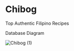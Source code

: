# Chibog
Top Authentic Filipino Recipes

Database Diagram

![Chibog (1)](https://user-images.githubusercontent.com/90595444/150457969-047ba445-a439-4d24-a94c-8f85f4fd7999.png)

